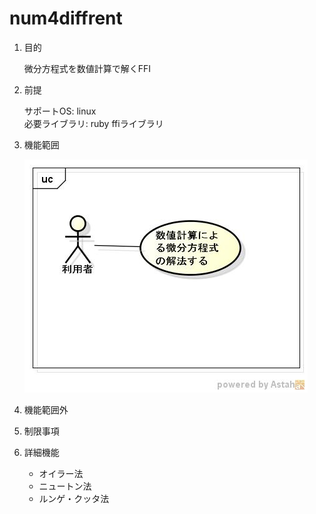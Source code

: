 num4diffrent
============
1. 目的

    微分方程式を数値計算で解くFFI

1. 前提

   サポートOS: linux  
   必要ライブラリ:  ruby ffiライブラリ

1. 機能範囲

   ![num4diff](images/ucNumDiff.jpg)

1. 機能範囲外

1. 制限事項

1. 詳細機能
    * オイラー法
    * ニュートン法
    * ルンゲ・クッタ法
    
